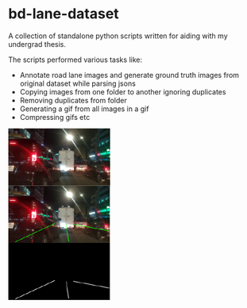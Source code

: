 # bd-lane-dataset

A collection of standalone python scripts written for aiding with my undergrad thesis. 

The scripts performed various tasks like:
<ul>
  <li>Annotate road lane images and generate ground truth images from original dataset while parsing jsons</li>
  <li>Copying images from one folder to another ignoring duplicates</li>
  <li>Removing duplicates from folder</li>
  <li>Generating a gif from all images in a gif</li>
   <li>Compressing gifs etc</li>
</ul>


![Lane Dataset](/lane-dataset.png?raw=true "Lane Dataset")
